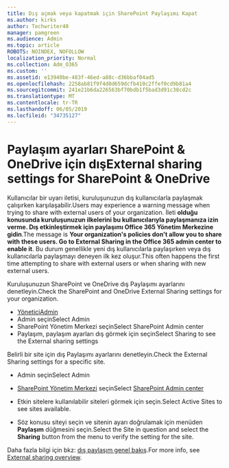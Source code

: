 ```yaml
---
title: Dış açmak veya kapatmak için SharePoint Paylaşımı Kapat
ms.author: kirks
author: Techwriter40
manager: pamgreen
ms.audience: Admin
ms.topic: article
ROBOTS: NOINDEX, NOFOLLOW
localization_priority: Normal
ms.collection: Adm_O365
ms.custom: ''
ms.assetid: e13940be-483f-46ed-a88c-d36bbaf04ad5
ms.openlocfilehash: 2258ab81f9f4d0d659dcfb410c2ffef0cd9b81a4
ms.sourcegitcommit: 241e21b6da226563bf70bdb1f5bad3d91c38cd2c
ms.translationtype: MT
ms.contentlocale: tr-TR
ms.lasthandoff: 06/05/2019
ms.locfileid: "34735127"
---
```

# <a name="external-sharing-settings-for-sharepoint--onedrive"></a><span data-ttu-id="ab7b0-102">Paylaşım ayarları SharePoint & OneDrive için dış</span><span class="sxs-lookup"><span data-stu-id="ab7b0-102">External sharing settings for SharePoint & OneDrive</span></span>

<span data-ttu-id="ab7b0-103">Kullanıcılar bir uyarı iletisi, kuruluşunuzun dış kullanıcılarla paylaşmak çalışırken karşılaşabilir.</span><span class="sxs-lookup"><span data-stu-id="ab7b0-103">Users may experience a warning message when trying to share with external users of your organization.</span></span> <span data-ttu-id="ab7b0-104">İleti **olduğu konusunda kuruluşunuzun ilkelerini bu kullanıcılarıyla paylaşmanıza izin verme. Dış etkinleştirmek için paylaşımı Office 365 Yönetim Merkezine gidin**.</span><span class="sxs-lookup"><span data-stu-id="ab7b0-104">The message is **Your organization's policies don't allow you to share with these users. Go to External Sharing in the Office 365 admin center to enable it**.</span></span> <span data-ttu-id="ab7b0-105">Bu durum genellikle yeni dış kullanıcılarla paylaşırken veya dış kullanıcılarla paylaşmayı deneyen ilk kez oluşur.</span><span class="sxs-lookup"><span data-stu-id="ab7b0-105">This often happens the first time attempting to share with external users or when sharing with new external users.</span></span>

<span data-ttu-id="ab7b0-106">Kuruluşunuzun SharePoint ve OneDrive dış Paylaşımı ayarlarını denetleyin.</span><span class="sxs-lookup"><span data-stu-id="ab7b0-106">Check the SharePoint and OneDrive External Sharing settings for your organization.</span></span>

- [<span data-ttu-id="ab7b0-107">Yönetici</span><span class="sxs-lookup"><span data-stu-id="ab7b0-107">Admin</span></span>](https://admin.microsoft.com/AdminPortal/Home#/homepage">https://admin.microsoft.com/)
- <span data-ttu-id="ab7b0-108">Admin seçin</span><span class="sxs-lookup"><span data-stu-id="ab7b0-108">Select Admin</span></span>
- <span data-ttu-id="ab7b0-109">SharePoint Yönetim Merkezi seçin</span><span class="sxs-lookup"><span data-stu-id="ab7b0-109">Select SharePoint Admin center</span></span>
- <span data-ttu-id="ab7b0-110">Paylaşım, paylaşım ayarları dış görmek için seçin</span><span class="sxs-lookup"><span data-stu-id="ab7b0-110">Select Sharing to see the External sharing settings</span></span>

<span data-ttu-id="ab7b0-111">Belirli bir site için dış Paylaşımı ayarlarını denetleyin.</span><span class="sxs-lookup"><span data-stu-id="ab7b0-111">Check the External Sharing settings for a specific site.</span></span>

- <span data-ttu-id="ab7b0-112">Admin seçin</span><span class="sxs-lookup"><span data-stu-id="ab7b0-112">Select Admin</span></span>

- <span data-ttu-id="ab7b0-113">[SharePoint Yönetim Merkezi](https://admin.microsoft.com/AdminPortal/Home#/homepage">https://admin.microsoft.com/) seçin</span><span class="sxs-lookup"><span data-stu-id="ab7b0-113">Select [SharePoint Admin center](https://admin.microsoft.com/AdminPortal/Home#/homepage">https://admin.microsoft.com/)</span></span>

- <span data-ttu-id="ab7b0-114">Etkin sitelere kullanılabilir siteleri görmek için seçin.</span><span class="sxs-lookup"><span data-stu-id="ab7b0-114">Select Active Sites to see sites available.</span></span>
- <span data-ttu-id="ab7b0-115">Söz konusu siteyi seçin ve sitenin ayarı doğrulamak için menüden **Paylaşım** düğmesini seçin.</span><span class="sxs-lookup"><span data-stu-id="ab7b0-115">Select the Site in question and select the **Sharing** button from the menu to verify the setting for the site.</span></span>

<span data-ttu-id="ab7b0-116">Daha fazla bilgi için bkz: [dış paylaşım genel bakış](https://docs.microsoft.com/en-us/sharepoint/external-sharing-overview).</span><span class="sxs-lookup"><span data-stu-id="ab7b0-116">For more info, see [External sharing overview](https://docs.microsoft.com/en-us/sharepoint/external-sharing-overview).</span></span>